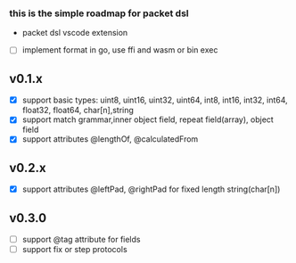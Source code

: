 ### this is the simple roadmap for packet dsl

- packet dsl vscode extension
- [ ] implement format in go, use ffi and wasm or bin exec

## v0.1.x

- [x] support basic types: uint8, uint16, uint32, uint64, int8, int16, int32, int64, float32, float64, char[n],string
- [x] support match grammar,inner object field, repeat field(array), object field
- [x] support attributes @lengthOf, @calculatedFrom

## v0.2.x

- [x] support attributes @leftPad, @rightPad for fixed length string(char[n])

## v0.3.0

- [ ] support @tag attribute for fields
- [ ] support fix or step protocols
